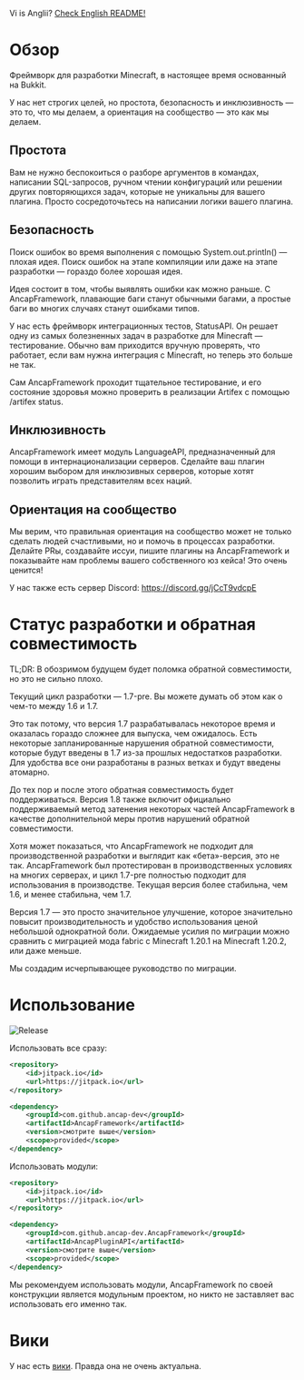 Vi is Anglii? [Check English README!](README.md)

# Обзор

Фреймворк для разработки Minecraft, в настоящее время основанный на Bukkit.

У нас нет строгих целей, но простота, безопасность и инклюзивность — это то, что мы делаем, а ориентация на сообщество — это как мы делаем.

## Простота

Вам не нужно беспокоиться о разборе аргументов в командах, написании SQL-запросов, ручном чтении конфигураций или решении других повторяющихся задач, которые не уникальны для вашего плагина. Просто сосредоточьтесь на написании логики вашего плагина.

## Безопасность

Поиск ошибок во время выполнения с помощью System.out.println() — плохая идея. Поиск ошибок на этапе компиляции или даже на этапе разработки — гораздо более хорошая идея.

Идея состоит в том, чтобы выявлять ошибки как можно раньше. С AncapFramework, плавающие баги станут обычными багами, а простые баги во многих случаях станут ошибками типов.

У нас есть фреймворк интеграционных тестов, StatusAPI. Он решает одну из самых болезненных задач в разработке для Minecraft — тестирование. Обычно вам приходится вручную проверять, что работает, если вам нужна интеграция с Minecraft, но теперь это больше не так.

Сам AncapFramework проходит тщательное тестирование, и его состояние здоровья можно проверить в реализации Artifex с помощью /artifex status.

## Инклюзивность

AncapFramework имеет модуль LanguageAPI, предназначенный для помощи в интернационализации серверов. Сделайте ваш плагин хорошим выбором для инклюзивных серверов, которые хотят позволить играть представителям всех наций.

## Ориентация на сообщество

Мы верим, что правильная ориентация на сообщество может не только сделать людей счастливыми, но и помочь в процессах разработки. Делайте PRы, создавайте иссуи, пишите плагины на AncapFramework и показывайте нам проблемы вашего собственного юз кейса! Это очень ценится!

У нас также есть сервер Discord: https://discord.gg/jCcT9vdcpE

# Статус разработки и обратная совместимость
TL;DR: В обозримом будущем будет поломка обратной совместимости, но это не сильно плохо.

Текущий цикл разработки — 1.7-pre. Вы можете думать об этом как о чем-то между 1.6 и 1.7.

Это так потому, что версия 1.7 разрабатывалась некоторое время и оказалась гораздо сложнее для выпуска, чем ожидалось. Есть некоторые запланированные нарушения обратной совместимости, которые будут введены в 1.7 из-за прошлых недостатков разработки. Для удобства все они разработаны в разных ветках и будут введены атомарно.

До тех пор и после этого обратная совместимость будет поддерживаться. Версия 1.8 также включит официально поддерживаемый метод затенения некоторых частей AncapFramework в качестве дополнительной меры против нарушений обратной совместимости.

Хотя может показаться, что AncapFramework не подходит для производственной разработки и выглядит как «бета»-версия, это не так. AncapFramework был протестирован в производственных условиях на многих серверах, и цикл 1.7-pre полностью подходит для использования в производстве. Текущая версия более стабильна, чем 1.6, и менее стабильна, чем 1.7.

Версия 1.7 — это просто значительное улучшение, которое значительно повысит производительность и удобство использования ценой небольшой однократной боли. Ожидаемые усилия по миграции можно сравнить с миграцией мода fabric с Minecraft 1.20.1 на Minecraft 1.20.2, или даже меньше.

Мы создадим исчерпывающее руководство по миграции.

# Использование
![Release](https://jitpack.io/v/ancap-dev/AncapFramework.svg?style=flat-square)

Использовать все сразу:

```xml
<repository>
    <id>jitpack.io</id>
    <url>https://jitpack.io</url>
</repository>

<dependency>
    <groupId>com.github.ancap-dev</groupId>
    <artifactId>AncapFramework</artifactId>
    <version>смотрите выше</version>
    <scope>provided</scope>
</dependency>
```

Использовать модули:

```xml
<repository>
    <id>jitpack.io</id>
    <url>https://jitpack.io</url>
</repository>

<dependency>
    <groupId>com.github.ancap-dev.AncapFramework</groupId>
    <artifactId>AncapPluginAPI</artifactId>
    <version>смотрите выше</version>
    <scope>provided</scope>
</dependency>
```

Мы рекомендуем использовать модули, AncapFramework по своей конструкции является модульным проектом, но никто не заставляет вас использовать его именно так.

# Вики
У нас есть [вики](https://github.com/ancap-dev/AncapFramework/wiki). Правда она не очень актуальна.